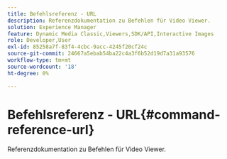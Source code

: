 ```yaml
---
title: Befehlsreferenz - URL
description: Referenzdokumentation zu Befehlen für Video Viewer.
solution: Experience Manager
feature: Dynamic Media Classic,Viewers,SDK/API,Interactive Images
role: Developer,User
exl-id: 85258a7f-83f4-4cbc-9acc-4245f20cf24c
source-git-commit: 24667a5ebab54ba22c4a3f6b52d19d7a31a93576
workflow-type: tm+mt
source-wordcount: '18'
ht-degree: 0%

---
```


# Befehlsreferenz - URL{#command-reference-url}

Referenzdokumentation zu Befehlen für Video Viewer.
